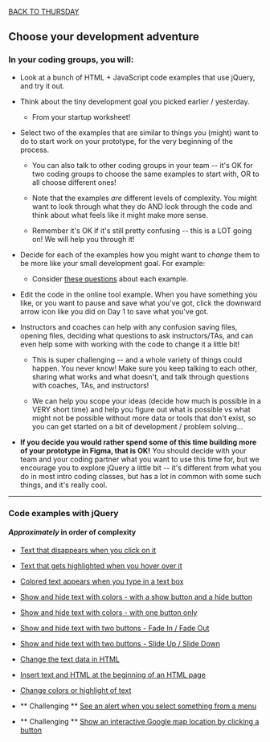 [BACK TO THURSDAY](https://witny-summer-guild-2018.github.io/thursday)

## Choose your development adventure

### In your coding groups, you will:

* Look at a bunch of HTML + JavaScript code examples that use jQuery, and try it out.

* Think about the tiny development goal you picked earlier / yesterday.
    * From your startup worksheet!

* Select two of the examples that are similar to things you (might) want to do to start work on your prototype, for the very beginning of the process.

  * You can also talk to other coding groups in your team -- it's OK for two coding groups to choose the same examples to start with, OR to all choose different ones!

  * Note that the examples *are* different levels of complexity. You might want to look through what they do AND look through the code and think about what feels like it might make more sense.

  * Remember it's OK if it's still pretty confusing -- this is a LOT going on! We will help you through it!

* Decide for each of the examples how you might want to *change* them to be more like your small development goal. For example:

  * Consider [these questions](day4_jquery_questions.md) about each example.

* Edit the code in the online tool example. When you have something you like, or you want to pause and save what you've got, click the downward arrow icon like you did on Day 1 to save what you've got.

* Instructors and coaches can help with any confusion saving files, opening files, deciding what questions to ask instructors/TAs, and can even help some with working with the code to change it a little bit!

  * This is super challenging -- and a whole variety of things could happen. You never know! Make sure you keep talking to each other, sharing what works and what doesn't, and talk through questions with coaches, TAs, and instructors!

  * We can help you scope your ideas (decide how much is possible in a VERY short time) and help you figure out what is possible vs what might not be possible without more data or tools that don't exist, so you can get started on a bit of development / problem solving...

* **If you decide you would rather spend some of this time building more of your prototype in Figma, that is OK!** You should decide with your team and your coding partner what you want to use this time for, but we encourage you to explore jQuery a little bit -- it's different from what you do in most intro coding classes, but has a lot in common with some such things, and it's really cool.


---

### Code examples with jQuery

#### *Approximately* in order of complexity

* [Text that disappears when you click on it](https://www.tutorialrepublic.com/codelab.php?topic=jquery&file=execute-a-function-on-click-event)

* [Text that gets highlighted when you hover over it](https://www.tutorialrepublic.com/codelab.php?topic=jquery&file=execute-a-function-on-hover-event)

* [Colored text appears when you type in a text box](https://www.tutorialrepublic.com/codelab.php?topic=jquery&file=execute-a-function-on-keypress-event)

* [Show and hide text with colors - with a show button and a hide button ](https://www.tutorialrepublic.com/codelab.php?topic=jquery&file=show-hide-effects)

* [Show and hide text with colors - with one button only](https://www.tutorialrepublic.com/codelab.php?topic=jquery&file=toggle-effect)

* [Show and hide text with two buttons - Fade In / Fade Out](https://www.tutorialrepublic.com/codelab.php?topic=jquery&file=fade-in-and-out-effects)

* [Show and hide text with two buttons - Slide Up / Slide Down](https://www.tutorialrepublic.com/codelab.php?topic=jquery&file=slide-up-and-down-effects)

* [Change the text data in HTML](https://www.tutorialrepublic.com/codelab.php?topic=jquery&file=set-text-contents-of-elements)

* [Insert text and HTML at the beginning of an HTML page](https://www.tutorialrepublic.com/codelab.php?topic=jquery&file=insert-html-at-the-start-of-an-element)

* [Change colors or highlight of text](https://www.tutorialrepublic.com/codelab.php?topic=jquery&file=add-a-single-class-to-the-elements)

* ** Challenging ** [See an alert when you select something from a menu](https://www.tutorialrepublic.com/codelab.php?topic=jquery&file=execute-a-function-on-change-event)

* ** Challenging ** [Show an interactive Google map location by clicking a button](https://www.tutorialrepublic.com/codelab.php?topic=html5&file=show-location-on-google-map)
